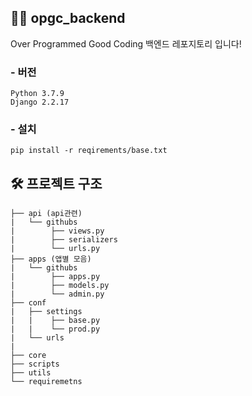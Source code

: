 ## 👨‍💻 opgc_backend
Over Programmed Good Coding 백엔드 레포지토리 입니다!
### - 버전
```
Python 3.7.9
Django 2.2.17
```
### - 설치
```
pip install -r reqirements/base.txt
```

## 🛠 프로젝트 구조
```
├── api (api관련)
|   └── githubs
|        ├── views.py
|        ├── serializers
|        └── urls.py
├── apps (앱별 모음)
|   └── githubs 
|        ├── apps.py 
|        ├── models.py
|        └── admin.py
├── conf
|   ├── settings
|   |    ├── base.py 
|   |    └── prod.py
|   └── urls
|
├── core
├── scripts
├── utils
└── requiremetns
```